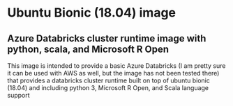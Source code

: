 # Ubuntu Bionic (18.04) image 
## Azure Databricks cluster runtime image with python, scala, and Microsoft R Open

This image is intended to provide a basic Azure Databricks (I am pretty sure it can be used with AWS as well, but the image has not been tested there) that provides a databricks cluster runtime built on top of ubuntu bionic (18.04) and including python 3, Microsoft R Open, and Scala language support
